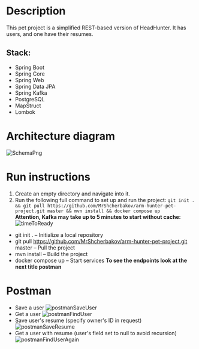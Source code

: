 # Description
This pet project is a simplified REST-based version of HeadHunter. It has users, and one have their resumes.
## Stack:
- Spring Boot
- Spring Core
- Spring Web
- Spring Data JPA
- Spring Kafka
- PostgreSQL
- MapStruct
- Lombok
# Architecture diagram
![SchemaPng](https://github.com/user-attachments/assets/a734655f-e9d9-40e2-b14b-8f43930eb97f)

# Run instructions
1. Create an empty directory and navigate into it.
2. Run the following full command to set up and run the project:
`git init . && git pull https://github.com/MrShcherbakov/arm-hunter-pet-project.git master && mvn install && docker compose up`
<br/>**Attention, Kafka may take up to 5 minutes to start without cache:**
![timeToReady](https://github.com/user-attachments/assets/cc4f3c2f-90ef-4e45-b687-9d15f5fe8566)
- git init . – Initialize a local repository
- git pull https://github.com/MrShcherbakov/arm-hunter-pet-project.git master – Pull the project
- mvn install – Build the project
- docker compose up – Start services
**To see the endpoints look at the next title postman**
# Postman
- Save a user
![postmanSaveUser](https://github.com/user-attachments/assets/94976d1a-669b-4a7f-b5cb-5b4be05888f8)
- Get a user
![postmanFindUser](https://github.com/user-attachments/assets/d3d9cd7d-d8c3-43db-a021-da77026ea3ce)
- Save user's resume (specify owner's ID in request)
![postmanSaveResume](https://github.com/user-attachments/assets/5ec75e01-7329-454c-b5fd-eae7b9ae8cf1)
- Get a user with resume (user's field set to null to avoid recursion)
![postmanFindUserAgain](https://github.com/user-attachments/assets/f4089110-cfbb-4396-aaab-ebb991cf6cae)
